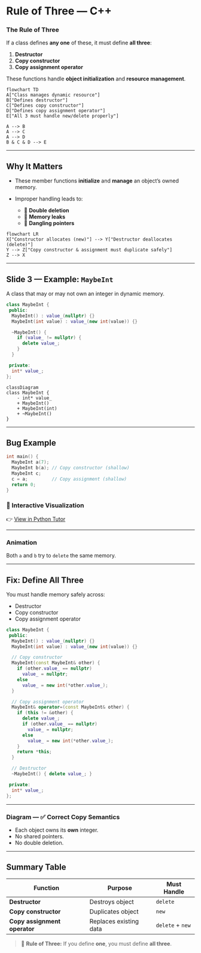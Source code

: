# Rule of Three — C++

### The Rule of Three

If a class defines **any one** of these, it must define **all three**:

1. **Destructor**
2. **Copy constructor**
3. **Copy assignment operator**

These functions handle **object initialization** and **resource management**.

```mermaid
flowchart TD
A["Class manages dynamic resource"]
B["Defines destructor"]
C["Defines copy constructor"]
D["Defines copy assignment operator"]
E["All 3 must handle new/delete properly"]

A --> B
A --> C
A --> D
B & C & D --> E
```

---

##  Why It Matters

* These member functions **initialize** and **manage** an object’s owned memory.
* Improper handling leads to:

  * 🔴 **Double deletion**
  * 🔴 **Memory leaks**
  * 🔴 **Dangling pointers**

```mermaid
flowchart LR
X["Constructor allocates (new)"] --> Y["Destructor deallocates (delete)"]
Y --> Z["Copy constructor & assignment must duplicate safely"]
Z --> X
```

---

## Slide 3 — Example: `MaybeInt`

A class that may or may not own an integer in dynamic memory.

```cpp
class MaybeInt {
 public:
  MaybeInt() : value_(nullptr) {}
  MaybeInt(int value) : value_(new int(value)) {}

  ~MaybeInt() {
    if (value_ != nullptr) {
      delete value_;
    }
  }

 private:
  int* value_;
};
```

```mermaid
classDiagram
class MaybeInt {
    - int* value_
    + MaybeInt()
    + MaybeInt(int)
    + ~MaybeInt()
}
```

---

##  Bug Example

```cpp
int main() {
  MaybeInt a(7);
  MaybeInt b(a); // Copy constructor (shallow)
  MaybeInt c;
  c = a;         // Copy assignment (shallow)
  return 0;
}
```

### 🔗 Interactive Visualization

👉 [View in Python Tutor](https://pythontutor.com/render.html#code=class%20MaybeInt%20%7B%0A%20public%3A%0A%20%20MaybeInt%28%29%20%3A%20value_%28nullptr%29%20%7B%7D%0A%20%20MaybeInt%28int%20value%29%20%3A%20value_%28new%20int%28value%29%29%20%7B%7D%0A%0A%20%20~MaybeInt%28%29%20%7B%0A%20%20%20%20if%20%28value_%20!%3D%20nullptr%29%20%7B%0A%20%20%20%20%20%20delete%20value_%3B%0A%20%20%20%20%7D%0A%20%20%7D%0A%0A%20private%3A%0A%20%20int*%20value_%3B%0A%7D%3B%0A%0Aint%20main%28%29%20%7B%0A%20%20MaybeInt%20a%287%29%3B%0A%20%20MaybeInt%20b%28a%29%3B%20//%20Copy%20constructor%20%28shallow%29%0A%20%20MaybeInt%20c%3B%0A%20%20c%20%3D%20a%3B%20%20%20%20%20%20%20%20%20//%20Copy%20assignment%20%28shallow%29%0A%20%20return%200%3B%0A%7D&cumulative=false&curInstr=12&heapPrimitives=nevernest&mode=display&origin=opt-frontend.js&py=cpp_g%2B%2B9.3.0&rawInputLstJSON=%5B%5D&textReferences=false)

---
### Animation


<div id="pointer-animation1">
    <canvas id="pointerCanvas1" width="600" height="350"></canvas>
</div>

<script>
const canvas = document.getElementById('pointerCanvas1');
const ctx = canvas.getContext('2d');

let step = 0;

// Stack pointers
const stack = [
    {name: 'a::value_', x: 50, y: 60, target: null},
    {name: 'b::value_', x: 50, y: 110, target: null},
    {name: 'c::value_', x: 50, y: 160, target: null}
];

// Heap object
const heap = {name: '7', x: 300, y: 110, invalid: false, visible: false};

// Nullptr position
const nullptrPos = {name: 'nullptr', x: 350, y: 230, visible:false};

// Flag for double delete
let showDoubleDelete = false;

// Draw a pointer line from stack to target
function drawPointer(obj) {
    if(!obj.target) return;
    ctx.beginPath();
    ctx.moveTo(obj.x + 70, obj.y + 10);
    ctx.lineTo(obj.target.x, obj.target.y + 10);
    ctx.strokeStyle = obj.target.name === 'nullptr' ? 'red' : 'black';
    ctx.lineWidth = 2;
    ctx.stroke();

    // Draw stack box
    ctx.fillStyle = '#87CEFA';
    ctx.fillRect(obj.x, obj.y, 70, 20);
    ctx.strokeRect(obj.x, obj.y, 70, 20);
    ctx.fillStyle = 'black';
    ctx.fillText(obj.name, obj.x + 5, obj.y + 15);
}

// Draw heap and nullptr blocks
function drawHeap() {
    if(heap.visible) {
        ctx.fillStyle = heap.invalid ? '#FF6347' : '#90EE90';
        ctx.fillRect(heap.x, heap.y, 70, 20);
        ctx.strokeRect(heap.x, heap.y, 70, 20);
        ctx.fillStyle = 'black';
        const displayName = heap.invalid ?  " (invalid)" : heap.name;
        ctx.fillText(displayName, heap.x + 5, heap.y + 15);
    }
    if(nullptrPos.visible) {
        ctx.fillStyle = '#FFD700';
        ctx.fillRect(nullptrPos.x, nullptrPos.y, 70, 20);
        ctx.strokeRect(nullptrPos.x, nullptrPos.y, 70, 20);
        ctx.fillStyle = 'black';
        ctx.fillText(nullptrPos.name, nullptrPos.x + 5, nullptrPos.y + 15);
    }
}

// Draw the double delete marker
function drawDoubleDelete() {
    if(showDoubleDelete) {
        ctx.fillStyle = 'red';
        ctx.font = '20px sans-serif';
        ctx.fillText('❌ double delete', heap.x + 80, heap.y + 15);
    }
}

// Draw canvas buttons
function drawButtons() {
    ctx.fillStyle = '#E0E0E0';
    ctx.strokeStyle = '#666';
    ctx.lineWidth = 1;

    // Prev button
    ctx.fillRect(150, 300, 80, 30);
    ctx.strokeRect(150, 300, 80, 30);
    ctx.fillStyle = 'black';
    ctx.fillText('Prev', 175, 320);

    // Next button
    ctx.fillStyle = '#E0E0E0';
    ctx.strokeStyle = '#666';
    ctx.fillRect(270, 300, 80, 30);
    ctx.strokeRect(270, 300, 80, 30);
    ctx.fillStyle = 'black';
    ctx.fillText('Next', 295, 320);
}

// Draw everything
function drawStep() {
    ctx.clearRect(0, 0, canvas.width, canvas.height);
    ctx.fillStyle = 'black';
    ctx.font = '16px sans-serif';
    ctx.fillText("Step: " + step, 10, 25);
    drawHeap();
    stack.forEach(drawPointer);
    drawDoubleDelete();
    drawButtons();
}

// Move to next step
function nextStep() {
    if(step>6) return;
    step++;
    applyStep();
}

// Move to previous step
function prevStep() {
    if (step > 0) step--;
    resetToStep(step);
}

// Apply step logic
function applyStep() {
    switch(step) {
        case 1: stack[0].target = heap; heap.visible = true; break;
        case 2: stack[1].target = heap; break;
        case 3: stack[2].target = nullptrPos; nullptrPos.visible = true; break;
        case 4: stack[2].target = heap; break;
        case 5: heap.invalid = true; break;
        case 6: heap.visible = false; showDoubleDelete = true; break;
        default: break;
    }
    drawStep();
}

// Reset all and replay steps up to given index
function resetToStep(n) {
    stack.forEach(s => s.target = null);
    heap.invalid = false;
    heap.visible = false;
    nullptrPos.visible = false;
    showDoubleDelete = false;

    for (let i = 1; i <= n; i++) {
        switch(i) {
            case 1: stack[0].target = heap; heap.visible = true; break;
            case 2: stack[1].target = heap; break;
            case 3: stack[2].target = nullptrPos; nullptrPos.visible = true; break;
            case 4: stack[2].target = heap; break;
            case 5: heap.invalid = true; break;
            case 6: heap.visible = false; showDoubleDelete = true; break;
        }
    }
    drawStep();
}

// Handle canvas click events for Prev/Next buttons
canvas.addEventListener('click', (e) => {
    const rect = canvas.getBoundingClientRect();
    const x = e.clientX - rect.left;
    const y = e.clientY - rect.top;

    // Prev button bounds
    if (x >= 150 && x <= 230 && y >= 300 && y <= 330) {
        prevStep();
    }
    // Next button bounds
    else if (x >= 270 && x <= 350 && y >= 300 && y <= 330) {
        nextStep();
    }
});

// Initial draw
drawStep();
</script>



Both `a` and `b` try to `delete` the same memory.

---

##  Fix: Define All Three

You must handle memory safely across:

* Destructor
* Copy constructor
* Copy assignment operator

```cpp
class MaybeInt {
 public:
  MaybeInt() : value_(nullptr) {}
  MaybeInt(int value) : value_(new int(value)) {}

  // Copy constructor
  MaybeInt(const MaybeInt& other) {
    if (other.value_ == nullptr)
      value_ = nullptr;
    else
      value_ = new int(*other.value_);
  }

  // Copy assignment operator
  MaybeInt& operator=(const MaybeInt& other) {
    if (this != &other) {
      delete value_;
      if (other.value_ == nullptr)
        value_ = nullptr;
      else
        value_ = new int(*other.value_);
    }
    return *this;
  }

  // Destructor
  ~MaybeInt() { delete value_; }

 private:
  int* value_;
};
```

---

### Diagram — ✅ Correct Copy Semantics


<div id="pointer-animation2">
  <canvas id="pointerCanvas2" width="600" height="350"></canvas>
</div>

<script>
const canvas = document.getElementById('pointerCanvas2');
const ctx = canvas.getContext('2d');

let step = 0;

// Stack pointers (hidden initially)
const stack = [
  {name: 'a::value_', x: 50, y: 60, target: null, visible: false},
  {name: 'b::value_', x: 50, y: 110, target: null, visible: false},
  {name: 'c::value_', x: 50, y: 160, target: null, visible: false}
];

// Heap objects
const heap = [
  {name: '7a', text: "7", x: 300, y: 60, invalid: false, visible: false},
  {name: '7b', text: "7", x: 300, y: 110, invalid: false, visible: false},
  {name: '7c', text: "7", x: 300, y: 160, invalid: false, visible: false}
];

// Draw one stack pointer and its arrow if visible
function drawPointer(obj) {
  if (!obj.visible) return;

  // Draw stack variable box
  ctx.fillStyle = '#87CEFA';
  ctx.fillRect(obj.x, obj.y, 90, 20);
  ctx.strokeRect(obj.x, obj.y, 90, 20);
  ctx.fillStyle = 'black';
  ctx.fillText(obj.name, obj.x + 5, obj.y + 15);

  // Draw arrow if there is a target
  if (obj.target) {
    ctx.beginPath();
    ctx.moveTo(obj.x + 90, obj.y + 10);
    ctx.lineTo(obj.target.x, obj.target.y + 10);
    ctx.strokeStyle = 'black';
    ctx.lineWidth = 2;
    ctx.stroke();
  }
}

// Draw heap blocks
function drawHeap() {
  heap.forEach(h => {
    if (h.visible) {
      ctx.fillStyle = h.invalid ? '#FF6347' : '#90EE90';
      ctx.fillRect(h.x, h.y, 70, 20);
      ctx.strokeRect(h.x, h.y, 70, 20);
      ctx.fillStyle = 'black';
      const text = h.invalid ? 'undefined' : h.text;
      ctx.fillText(text, h.x + 5, h.y + 15);
    }
  });
}

// Draw buttons
function drawButtons() {
  ctx.fillStyle = '#E0E0E0';
  ctx.strokeStyle = '#666';
  ctx.lineWidth = 1;

  // Prev button
  ctx.fillRect(150, 300, 80, 30);
  ctx.strokeRect(150, 300, 80, 30);
  ctx.fillStyle = 'black';
  ctx.fillText('Prev', 175, 320);

  // Next button
  ctx.fillStyle = '#E0E0E0';
  ctx.strokeStyle = '#666';
  ctx.fillRect(270, 300, 80, 30);
  ctx.strokeRect(270, 300, 80, 30);
  ctx.fillStyle = 'black';
  ctx.fillText('Next', 295, 320);
}

// Draw everything
function drawStep() {
  ctx.clearRect(0, 0, canvas.width, canvas.height);
  ctx.fillStyle = 'black';
  ctx.font = '16px sans-serif';
  ctx.fillText("Step: " + step, 10, 25);

  drawHeap();
  stack.forEach(drawPointer);
  drawButtons();
}

// Apply logic per step
function applyStep() {
  switch(step) {
    case 1:
      stack[0].visible = true;
      heap[0].visible = true;
      stack[0].target = heap[0];
      break;
    case 2:
      stack[1].visible = true;
      heap[1].visible = true;
      stack[1].target = heap[1];
      break;
    case 3:
      stack[2].visible = true;
      heap[2].visible = true;
      stack[2].target = heap[2];
      break;
    case 4:
      heap.forEach(h => { h.invalid = true; h.text = 'undefined'; });
      break;
    default:
      break;
  }
  drawStep();
}

// Reset all to initial, then replay up to n
function resetToStep(n) {
  stack.forEach(s => { s.visible = false; s.target = null; });
  heap.forEach(h => { h.visible = false; h.invalid = false; h.text = "7"; });

  for (let i = 1; i <= n; i++) {
    switch(i) {
      case 1:
        stack[0].visible = true;
        heap[0].visible = true;
        stack[0].target = heap[0];
        break;
      case 2:
        stack[1].visible = true;
        heap[1].visible = true;
        stack[1].target = heap[1];
        break;
      case 3:
        stack[2].visible = true;
        heap[2].visible = true;
        stack[2].target = heap[2];
        break;
      case 4:
        heap.forEach(h => { h.invalid = true; h.text = 'undefined'; });
        break;
    }
  }
  drawStep();
}

// Navigation
function nextStep() {
  if (step < 4) {
    step++;
    applyStep();
  }
}

function prevStep() {
  if (step > 0) {
    step--;
    resetToStep(step);
  }
}

// Click handling for Prev/Next
canvas.addEventListener('click', (e) => {
  const rect = canvas.getBoundingClientRect();
  const x = e.clientX - rect.left;
  const y = e.clientY - rect.top;

  // Prev
  if (x >= 150 && x <= 230 && y >= 300 && y <= 330) {
    prevStep();
  }
  // Next
  else if (x >= 270 && x <= 350 && y >= 300 && y <= 330) {
    nextStep();
  }
});

// Initial draw
drawStep();
</script>

* Each object owns its **own** integer.
* No shared pointers.
* No double deletion.




---

##  Summary Table

| Function                     | Purpose                | Must Handle      |
| ---------------------------- | ---------------------- | ---------------- |
| **Destructor**               | Destroys object        | `delete`         |
| **Copy constructor**         | Duplicates object      | `new`            |
| **Copy assignment operator** | Replaces existing data | `delete` + `new` |

> 🧠 **Rule of Three:**
> If you define **one**, you must define **all three**.
